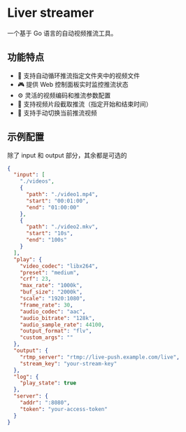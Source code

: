 # Liver streamer

一个基于 Go 语言的自动视频推流工具。

## 功能特点

- 🎥 支持自动循环推流指定文件夹中的视频文件
- 🎮 提供 Web 控制面板实时监控推流状态
- ⚙️ 灵活的视频编码和推流参数配置
- 🎯 支持视频片段截取推流（指定开始和结束时间）
- 🔄 支持手动切换当前推流视频

## 示例配置

除了 input 和 output 部分，其余都是可选的

```json
{
  "input": [
    "./videos",
    {
      "path": "./video1.mp4",
      "start": "00:01:00",
      "end": "01:00:00"
    },
    {
      "path": "./video2.mkv",
      "start": "10s",
      "end": "100s"
    }
  ],
  "play": {
    "video_codec": "libx264",
    "preset": "medium",
    "crf": 23,
    "max_rate": "1000k",
    "buf_size": "2000k",
    "scale": "1920:1080",
    "frame_rate": 30,
    "audio_codec": "aac",
    "audio_bitrate": "128k",
    "audio_sample_rate": 44100,
    "output_format": "flv",
    "custom_args": ""
  },
  "output": {
    "rtmp_server": "rtmp://live-push.example.com/live",
    "stream_key": "your-stream-key"
  },
  "log": {
    "play_state": true
  },
  "server": {
    "addr": ":8080",
    "token": "your-access-token"
  }
}
```
